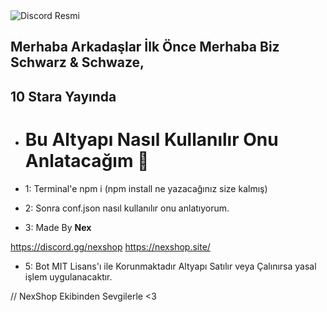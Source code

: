 
</head>
<body>
  <img src="https://cdn.discordapp.com/attachments/1368936454050545758/1378070512697344121/G5ad8rw.png?ex=683b43ad&is=6839f22d&hm=71b3046e6da2291dced20b8fca6e29cc4d06eaf0942dc03a40e7b5c4696ef4c1" alt="Discord Resmi">
</body>
</html>


## Merhaba Arkadaşlar İlk Önce Merhaba Biz Schwarz & Schwaze,
## 10 Stara Yayında

- # Bu Altyapı Nasıl Kullanılır Onu Anlatacağım 💖

- 1: Terminal'e npm i (npm install ne yazacağınız size kalmış)

- 2: Sonra conf.json nasıl kullanılır onu anlatıyorum.
 
- 3: Made By **Nex**

https://discord.gg/nexshop
https://nexshop.site/

- 5: Bot MIT Lisans'ı ile Korunmaktadır Altyapı Satılır veya Çalınırsa yasal işlem uygulanacaktır.


// NexShop Ekibinden Sevgilerle <3
